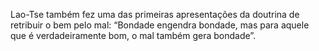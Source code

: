 ﻿Lao-Tse também fez uma das primeiras  apresentações da doutrina de retribuir o bem pelo mal: “Bondade engendra bondade, mas para aquele que é verdadeiramente bom, o mal também gera bondade”.